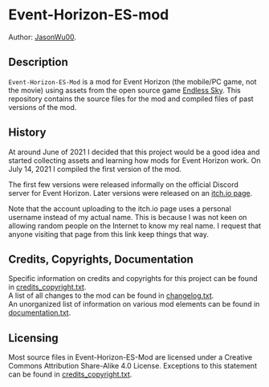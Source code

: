 # Event-Horizon-ES-mod

Author: [JasonWu00](https://github.com/JasonWu00).

## Description

`Event-Horizon-ES-Mod` is a mod for Event Horizon (the mobile/PC game, not the movie) using assets from the open source game [Endless Sky](https://github.com/endless-sky/endless-sky). This repository contains the source files for the mod and compiled files of past versions of the mod.

## History

At around June of 2021 I decided that this project would be a good idea and started collecting assets and learning how mods for Event Horizon work. On July 14, 2021 I compiled the first version of the mod.

The first few versions were released informally on the official Discord server for Event Horizon. Later versions were released on an [itch.io page](https://404-found.itch.io/event-horizon-es-mod).

Note that the account uploading to the itch.io page uses a personal username instead of my actual name. This is because I was not keen on allowing random people on the Internet to know my real name. I request that anyone visiting that page from this link keep things that way.

## Credits, Copyrights, Documentation

Specific information on credits and copyrights for this project can be found in [credits_copyright.txt](../blob/master/credits_copyright.txt).  
A list of all changes to the mod can be found in [changelog.txt](../blob/master/changelog.txt).  
An unorganized list of information on various mod elements can be found in [documentation.txt](../blob/master/documentation.txt).  

## Licensing

Most source files in Event-Horizon-ES-Mod are licensed under a Creative Commons Attribution Share-Alike 4.0 License. Exceptions to this statement can be found in [credits_copyright.txt](../blob/master/credits_copyright.txt).